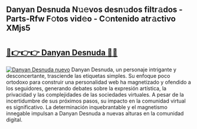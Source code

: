 ## Danyan Desnuda N𝚞𝚎vos desn𝚞dos filtr𝚊dos - Parts-Rfw F𝚘tos vid𝚎o - C𝚘ntenido atr𝚊ctivo XMjs5

# <h2><a href="http://mbbzmm.tromn.icu/?c=Danyan+Desnuda">🔗👉👉👉 Danyan Desnuda 🔗🔗</a></h2>

[![Danyan Desnuda nuevo](https://i.imgur.com/pEAQMta.gif)](http://mbbzmm.tromn.icu/?c=Danyan+Desnuda)
Danyan Desnuda, un personaje intrigante y desconcertante, trasciende las etiquetas simples. Su enfoque poco ortodoxo para construir una personalidad web ha magnetizado y ofendido a los seguidores, generando debates sobre la expresión artística, la privacidad y las complejidades de las sociedades virtuales. A pesar de la incertidumbre de sus próximos pasos, su impacto en la comunidad virtual es significativo. La determinación inquebrantable y el magnetismo innegable impulsan a Danyan Desnuda a nuevas alturas en la comunidad digital.
